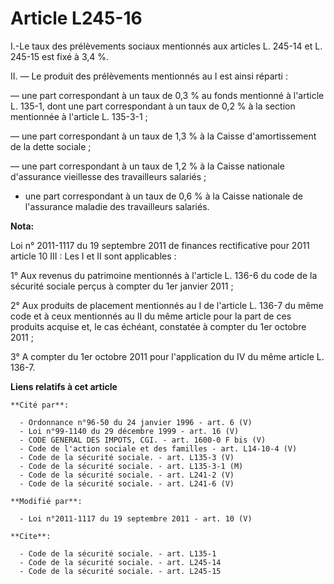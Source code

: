 # Article L245-16

I.-Le taux des prélèvements sociaux mentionnés aux articles L. 245-14 et L. 245-15 est fixé à 3,4 %. 

II. ― Le produit des prélèvements mentionnés au I est ainsi réparti : 

― une part correspondant à un taux de 0,3 % au fonds mentionné à l'article L. 135-1, dont une part correspondant à un taux de
0,2 % à la section mentionnée à l'article L. 135-3-1 ; 

― une part correspondant à un taux de 1,3 % à la Caisse d'amortissement de la dette sociale ; 

― une part correspondant à un taux de 1,2 % à la Caisse nationale d'assurance vieillesse des travailleurs salariés ;

- une part correspondant à un taux de 0,6 % à la Caisse nationale de l'assurance maladie des travailleurs salariés.

**Nota:**

Loi n° 2011-1117 du 19 septembre 2011 de finances rectificative pour 2011 article 10 III : Les I et II sont applicables :

1° Aux revenus du patrimoine mentionnés à l'article L. 136-6 du code de la sécurité sociale perçus à compter du 1er janvier
2011 ;

2° Aux produits de placement mentionnés au I de l'article L. 136-7 du même code et à ceux mentionnés au II du même article
pour la part de ces produits acquise et, le cas échéant, constatée à compter du 1er octobre 2011 ;

3° A compter du 1er octobre 2011 pour l'application du IV du même article L. 136-7.

**Liens relatifs à cet article**

	**Cité par**:

	  - Ordonnance n°96-50 du 24 janvier 1996 - art. 6 (V)
	  - Loi n°99-1140 du 29 décembre 1999 - art. 16 (V)
	  - CODE GENERAL DES IMPOTS, CGI. - art. 1600-0 F bis (V)
	  - Code de l'action sociale et des familles - art. L14-10-4 (V)
	  - Code de la sécurité sociale. - art. L135-3 (V)
	  - Code de la sécurité sociale. - art. L135-3-1 (M)
	  - Code de la sécurité sociale. - art. L241-2 (V)
	  - Code de la sécurité sociale. - art. L241-6 (V)

	**Modifié par**:

	  - Loi n°2011-1117 du 19 septembre 2011 - art. 10 (V)

	**Cite**:

	  - Code de la sécurité sociale. - art. L135-1
	  - Code de la sécurité sociale. - art. L245-14
	  - Code de la sécurité sociale. - art. L245-15
